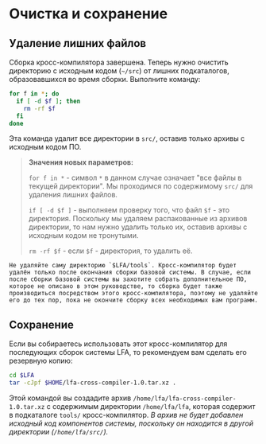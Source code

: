 # Очистка и сохранение

## Удаление лишних файлов

Сборка кросс-компилятора завершена. Теперь нужно очистить директорию с исходным кодом (`~/src`) от лишних подкаталогов, образовавшихся во время сборки. Выполните команду:

```bash
for f in *; do
  if [ -d $f ]; then
    rm -rf $f
  fi
done
```

Эта команда удалит все директории в `src/`, оставив только архивы с исходным кодом ПО.

> **Значения новых параметров:**
>
> `for f in *` - символ `*` в данном случае означает "все файлы в текущей директории". Мы проходимся по содержимому `src/` для удаления лишних файлов.
>
> `if [ -d $f ]` - выполняем проверку того, что файл `$f` - это директория. Поскольку мы удаляем распакованные из архивов директории, то нам нужно удалить только их, оставив архивы с исходным кодом не тронутыми.
>
> `rm -rf $f` - если `$f` - директория, то удалить её.

```admonish warning title="Внимание"
Не удаляйте саму директорию `$LFA/tools`. Кросс-компилятор будет удалён только после окончания сборки базовой системы. В случае, если после сборки базовой системы вы захотите собрать дополнительное ПО, которое не описано в этом руководстве, то сборка будет также производиться посредством этого кросс-компилятора, поэтому не удаляйте его до тех пор, пока не окончите сборку всех необходимых вам программ.
```

## Сохранение

Если вы собираетесь использовать этот кросс-компилятор для последующих сборок системы LFA, то рекомендуем вам сделать его резервную копию:

```bash
cd $LFA
tar -cJpf $HOME/lfa-cross-compiler-1.0.tar.xz .
```

Этой командой вы создадите архив `/home/lfa/lfa-cross-compiler-1.0.tar.xz` с содержимым директории `/home/lfa/lfa`, которая содержит в подкаталоге `tools/` кросс-компилятор. *В архив не будет добавлен исходный код компонентов системы, поскольку он находится в другой директории (`/home/lfa/src/`).*
